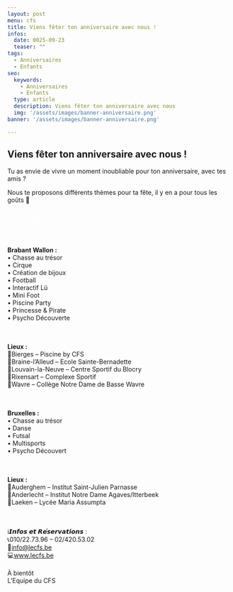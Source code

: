 ```yaml
---
layout: post
menu: cfs
title: Viens fêter ton anniversaire avec nous !
infos:
  date: 0025-09-23
  teaser: ""
tags:
  - Anniversaires
  - Enfants
seo:
  keywords:
    - Anniversaires
    - Enfants
  type: article
  description: Viens fêter ton anniversaire avec nous
  img: '/assets/images/banner-anniversaire.png'
banner: '/assets/images/banner-anniversaire.png'

---
```


## Viens fêter ton anniversaire avec nous !

Tu as envie de vivre un moment inoubliable pour ton anniversaire, avec tes amis ?

Nous te proposons différents thèmes pour ta fête, il y en a pour tous les goûts 🤩

<br>
<div class="d-flex justify-content-center mb-3"><a href="https://www.lecfs.be/anniversaires/" class="btn btn-info-filled" style="color: #fff !important;">Je suis intéressé.e !</a></div>

<br><br>
<strong>Brabant Wallon : </strong><br>
• Chasse au trésor <br>
• Cirque <br>
• Création de bijoux <br>
• Football <br>
• Interactif Lü <br>
• Mini Foot<br>
• Piscine Party <br>
• Princesse & Pirate <br>
• Psycho Découverte

<br><br>
<strong>Lieux :</strong><br>
📍Bierges – Piscine by CFS <br>
📍Braine-l’Alleud – Ecole Sainte-Bernadette <br>
📍Louvain-la-Neuve – Centre Sportif du Blocry <br>
📍Rixensart – Complexe Sportif <br>
📍Wavre – Collège Notre Dame de Basse Wavre


<br><br>
<strong>Bruxelles :</strong><br>
• Chasse au trésor <br>
• Danse <br>
• Futsal <br>
• Multisports <br>
• Psycho Découvert


<br><br>
<strong>Lieux :</strong><br>
📍Auderghem – Institut Saint-Julien Parnasse <br>
📍Anderlecht – Institut Notre Dame Agaves/Itterbeek <br>
📍Laeken – Lycée Maria Assumpta<br>



<br><br>
ℹ️𝙄𝙣𝙛𝙤𝙨 𝙚𝙩 𝙍𝙚́𝙨𝙚𝙧𝙫𝙖𝙩𝙞𝙤𝙣𝙨 :<br>
📞010/22.73.96 – 02/420.53.02<br>
📧info@lecfs.be<br>
💻www.lecfs.be<br>
<br>
À bientôt<br>
L’Equipe du CFS
